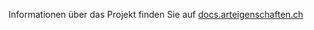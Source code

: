 Informationen über das Projekt finden Sie auf [docs.arteigenschaften.ch](https://docs.arteigenschaften.ch)